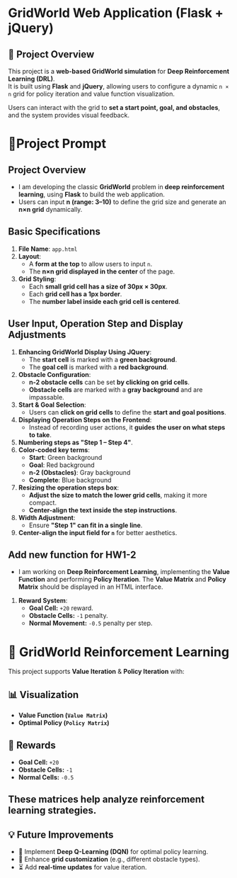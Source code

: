 # GridWorld Web Application (Flask + jQuery)

## 📝 Project Overview
This project is a **web-based GridWorld simulation** for **Deep Reinforcement Learning (DRL)**.  
It is built using **Flask** and **jQuery**, allowing users to configure a dynamic `n × n` grid for policy iteration and value function visualization.

Users can interact with the grid to **set a start point, goal, and obstacles**, and the system provides visual feedback.

# 📌Project Prompt  
## Project Overview
- I am developing the classic **GridWorld** problem in **deep reinforcement learning**, using **Flask** to build the web application.
- Users can input **n (range: 3–10)** to define the grid size and generate an **n×n grid** dynamically.

## Basic Specifications
1. **File Name**: `app.html`
2. **Layout**:
   - A **form at the top** to allow users to input `n`.
   - The **n×n grid displayed in the center** of the page.
3. **Grid Styling**:
   - Each **small grid cell has a size of 30px × 30px**.
   - Each **grid cell has a 1px border**.
   - The **number label inside each grid cell is centered**.
     
## User Input, Operation Step and Display Adjustments
1. **Enhancing GridWorld Display Using JQuery**:
   - The **start cell** is marked with a **green background**.
   - The **goal cell** is marked with a **red background**.
2. **Obstacle Configuration**:
   - **n-2 obstacle cells** can be set **by clicking on grid cells**.
   - **Obstacle cells** are marked with a **gray background** and are impassable.
3. **Start & Goal Selection**:
   - Users can **click on grid cells** to define the **start and goal positions**.
4. **Displaying Operation Steps on the Frontend**:
   - Instead of recording user actions, it **guides the user on what steps to take**.
5. **Numbering steps as "Step 1 – Step 4"**.
6. **Color-coded key terms**:
   - **Start**: Green background
   - **Goal**: Red background
   - **n-2 (Obstacles)**: Gray background
   - **Complete**: Blue background
7. **Resizing the operation steps box**:
   - **Adjust the size to match the lower grid cells**, making it more compact.
   - **Center-align the text inside the step instructions**.
8. **Width Adjustment**:
   - Ensure **"Step 1" can fit in a single line**.
9. **Center-align the input field for `n`** for better aesthetics.

## Add new function for HW1-2
- I am working on **Deep Reinforcement Learning**, implementing the **Value Function** and performing **Policy Iteration**. The **Value Matrix** and **Policy Matrix** should be displayed in an HTML interface.  

1. **Reward System**: 
   - **Goal Cell:** `+20` reward.  
   - **Obstacle Cells:** `-1` penalty.  
   - **Normal Movement:** `-0.5` penalty per step.  


# 🎯 GridWorld Reinforcement Learning  
This project supports **Value Iteration** & **Policy Iteration** with:  

## 📊 Visualization  
- **Value Function (`Value Matrix`)**  
- **Optimal Policy (`Policy Matrix`)**  

## 🎯 Rewards  
- **Goal Cell:** `+20`  
- **Obstacle Cells:** `-1`
- **Normal Cells:** `-0.5`  

These matrices help analyze **reinforcement learning strategies**.  
---
## 💡 Future Improvements  
- 🚀 Implement **Deep Q-Learning (DQN)** for optimal policy learning.  
- 🎨 Enhance **grid customization** (e.g., different obstacle types).  
- ⏳ Add **real-time updates** for value iteration.  

